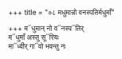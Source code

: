 +++
title = "०८ मधुमान्नो वनस्पतिर्मधुमाँ"

+++
म᳓धुमान् नो व᳓नस्प᳓तिर्  
म᳓धुमाँ अस्तु सू᳓रियः  
मा᳓ध्वीर् गा᳓वो भवन्तु नः